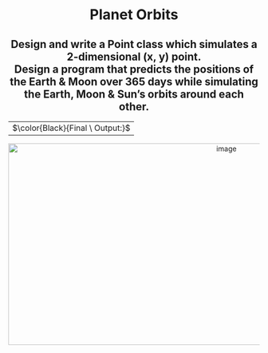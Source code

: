 <div align="center">
<h1>Planet Orbits</h1>
<h2>Design and write a Point class which simulates a 2-dimensional (x, y) point.<br>Design a program that predicts the positions of the Earth & Moon over 365 days while simulating the Earth, Moon & Sun’s orbits around each other.</h2>
<table><tr><td>$\color{Black}{Final \ Output:}$</td></tr></table>
<img width="859" height="404" alt="image" src="https://github.com/user-attachments/assets/ce2627cd-48e0-46d3-88cb-6a798b5cdf26" />
</div>


